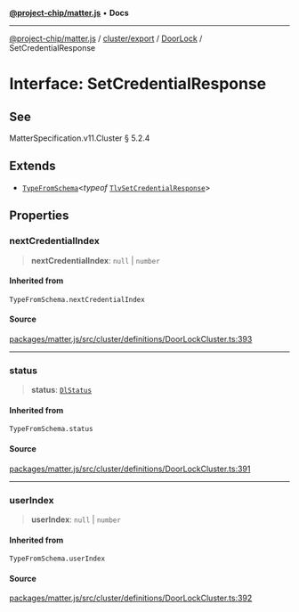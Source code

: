 [**@project-chip/matter.js**](../../../../../README.md) • **Docs**

***

[@project-chip/matter.js](../../../../../modules.md) / [cluster/export](../../../README.md) / [DoorLock](../README.md) / SetCredentialResponse

# Interface: SetCredentialResponse

## See

MatterSpecification.v11.Cluster § 5.2.4

## Extends

- [`TypeFromSchema`](../../../../../tlv/export/README.md#typefromschemas)\<*typeof* [`TlvSetCredentialResponse`](../README.md#tlvsetcredentialresponse)\>

## Properties

### nextCredentialIndex

> **nextCredentialIndex**: `null` \| `number`

#### Inherited from

`TypeFromSchema.nextCredentialIndex`

#### Source

[packages/matter.js/src/cluster/definitions/DoorLockCluster.ts:393](https://github.com/project-chip/matter.js/blob/7a8cbb56b87d4ccf34bec5a9a95ab40a1711324f/packages/matter.js/src/cluster/definitions/DoorLockCluster.ts#L393)

***

### status

> **status**: [`DlStatus`](../enumerations/DlStatus.md)

#### Inherited from

`TypeFromSchema.status`

#### Source

[packages/matter.js/src/cluster/definitions/DoorLockCluster.ts:391](https://github.com/project-chip/matter.js/blob/7a8cbb56b87d4ccf34bec5a9a95ab40a1711324f/packages/matter.js/src/cluster/definitions/DoorLockCluster.ts#L391)

***

### userIndex

> **userIndex**: `null` \| `number`

#### Inherited from

`TypeFromSchema.userIndex`

#### Source

[packages/matter.js/src/cluster/definitions/DoorLockCluster.ts:392](https://github.com/project-chip/matter.js/blob/7a8cbb56b87d4ccf34bec5a9a95ab40a1711324f/packages/matter.js/src/cluster/definitions/DoorLockCluster.ts#L392)

